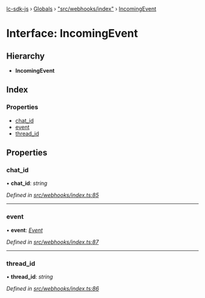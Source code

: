 [lc-sdk-js](../README.md) › [Globals](../globals.md) › ["src/webhooks/index"](../modules/_src_webhooks_index_.md) › [IncomingEvent](_src_webhooks_index_.incomingevent.md)

# Interface: IncomingEvent

## Hierarchy

* **IncomingEvent**

## Index

### Properties

* [chat_id](_src_webhooks_index_.incomingevent.md#chat_id)
* [event](_src_webhooks_index_.incomingevent.md#event)
* [thread_id](_src_webhooks_index_.incomingevent.md#thread_id)

## Properties

###  chat_id

• **chat_id**: *string*

*Defined in [src/webhooks/index.ts:85](https://github.com/livechat/lc-sdk-js/blob/5281c0a/src/webhooks/index.ts#L85)*

___

###  event

• **event**: *[Event](../modules/_src_objects_index_.md#event)*

*Defined in [src/webhooks/index.ts:87](https://github.com/livechat/lc-sdk-js/blob/5281c0a/src/webhooks/index.ts#L87)*

___

###  thread_id

• **thread_id**: *string*

*Defined in [src/webhooks/index.ts:86](https://github.com/livechat/lc-sdk-js/blob/5281c0a/src/webhooks/index.ts#L86)*
